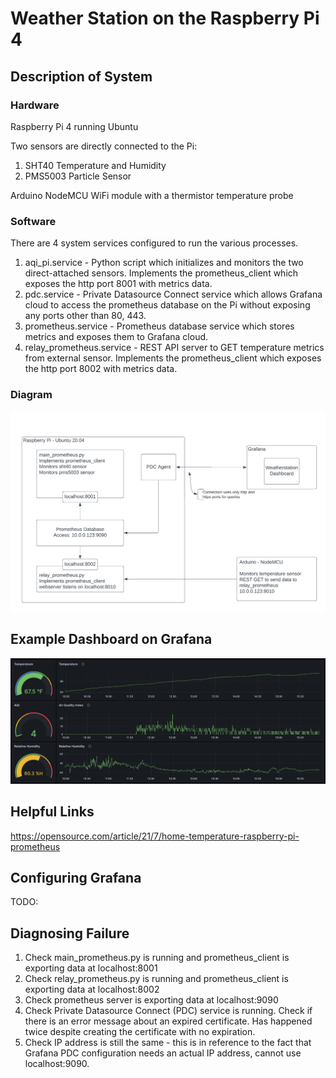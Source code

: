 # Weather Station on the Raspberry Pi 4
## Description of System
### Hardware
Raspberry Pi 4 running Ubuntu

Two sensors are directly connected to the Pi:
1. SHT40 Temperature and Humidity
2. PMS5003 Particle Sensor

Arduino NodeMCU WiFi module with a thermistor temperature probe

### Software
There are 4 system services configured to run the various processes.
1. aqi_pi.service - Python script which initializes and monitors the two direct-attached sensors. Implements the prometheus_client which exposes the http port 8001 with metrics data.
2. pdc.service - Private Datasource Connect service which allows Grafana cloud to access the prometheus database on the Pi without exposing any ports other than 80, 443.
3. prometheus.service - Prometheus database service which stores metrics and exposes them to Grafana cloud.
4. relay_prometheus.service - REST API server to GET temperature metrics from external sensor. Implements the prometheus_client which exposes the http port 8002 with metrics data.

### Diagram
![Alt System Diagram](./system_diagram.png)
## Example Dashboard on Grafana
![Alt Weatherstation dashboard](grafana_dash.png)
## Helpful Links
https://opensource.com/article/21/7/home-temperature-raspberry-pi-prometheus

## Configuring Grafana
TODO:
## Diagnosing Failure
1. Check main_prometheus.py is running and prometheus_client is exporting data at localhost:8001
2. Check relay_prometheus.py is running and prometheus_client is exporting data at localhost:8002
3. Check prometheus server is exporting data at localhost:9090
4. Check Private Datasource Connect (PDC) service is running. Check if there is an error message about an expired certificate. Has happened twice despite creating the certificate with no expiration.
5. Check IP address is still the same - this is in reference to the fact that Grafana PDC configuration needs an actual IP address, cannot use localhost:9090.
